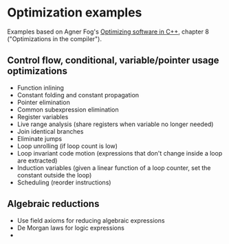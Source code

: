 # Optimization examples

Examples based on Agner Fog's 
[Optimizing software in C++](https://www.agner.org/optimize/optimizing_cpp.pdf),
chapter 8 ("Optimizations in the compiler").

## Control flow, conditional, variable/pointer usage optimizations

- Function inlining
- Constant folding and constant propagation
- Pointer elimination
- Common subexpression elimination
- Register variables
- Live range analysis (share registers when variable no longer needed)
- Join identical branches
- Eliminate jumps
- Loop unrolling (if loop count is low)
- Loop invariant code motion (expressions that don't change inside a loop
are extracted)
- Induction variables (given a linear function of a loop counter,
set the constant outside the loop)
- Scheduling (reorder instructions)

## Algebraic reductions

- Use field axioms for reducing algebraic expressions
- De Morgan laws for logic expressions
- 